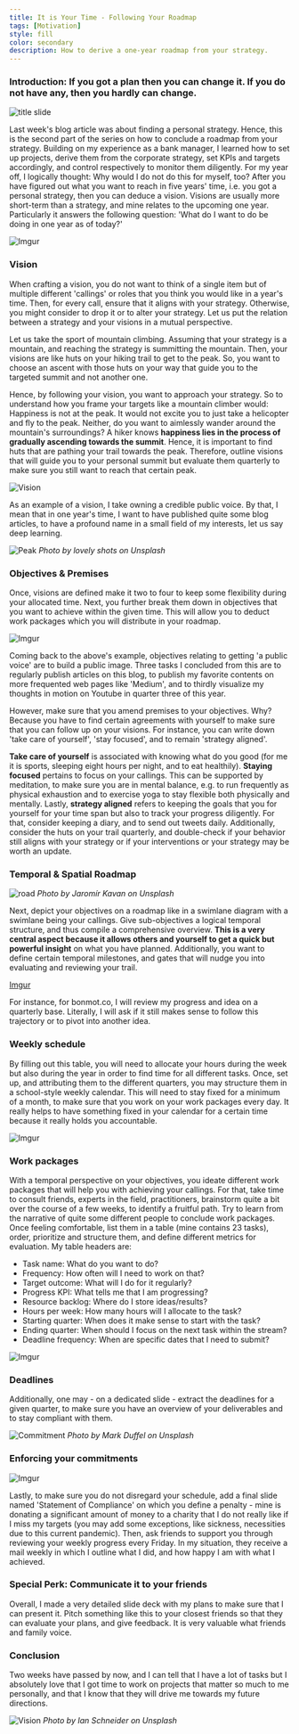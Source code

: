 ```yaml
---
title: It is Your Time - Following Your Roadmap
tags: [Motivation]
style: fill
color: secondary
description: How to derive a one-year roadmap from your strategy.
---
```

### Introduction: If you got a plan then you can change it. If you do not have any, then you hardly can change.

![title slide](https://i.imgur.com/u046lWY.png)

Last week's blog article was about finding a personal strategy. Hence, this is the second part of the series on how to conclude a roadmap from your strategy. Building on my experience as a bank manager, I learned how to set up projects, derive them from the corporate strategy, set KPIs and targets accordingly, and control respectively to monitor them diligently. For my year off, I logically thought: Why would I do not do this for myself, too?
After you have figured out what you want to reach in five years' time, i.e. you got a personal strategy, then you can deduce a vision. Visions are usually more short-term than a strategy, and mine relates to the upcoming one year. Particularly it answers the following question: 'What do I want to do be doing in one year as of today?'

![Imgur](https://i.imgur.com/vajGFlD.png)

### Vision

When crafting a vision, you do not want to think of a single item but of multiple different 'callings' or roles that you think you would like in a year's time.
Then, for every call, ensure that it aligns with your strategy. Otherwise, you might consider to drop it or to alter your strategy. Let us put the relation between a strategy and your visions in a mutual perspective.

Let us take the sport of mountain climbing. Assuming that your strategy is a mountain, and reaching the strategy is summitting the mountain. Then, your visions are like huts on your hiking trail to get to the peak. So, you want to choose an ascent with those huts on your way that guide you to the targeted summit and not another one.

Hence, by following your vision, you want to approach your strategy. So to understand how you frame your targets like a mountain climber would:
Happiness is not at the peak. It would not excite you to just take a helicopter and fly to the peak. Neither, do you want to aimlessly wander around the mountain's surroundings? A hiker knows __happiness lies in the process of gradually ascending towards the summit__.
Hence, it is important to find huts that are pathing your trail towards the peak. Therefore, outline visions that will guide you to your personal summit but evaluate them quarterly to make sure you still want to reach that certain peak.

![Vision](https://i.imgur.com/ITds412.png)

As an example of a vision, I take owning a credible public voice. By that, I mean that in one year's time, I want to have published quite some blog articles, to have a profound name in a small field of my interests, let us say deep learning.

![Peak](https://images.unsplash.com/photo-1535224206242-487f7090b5bb?ixlib=rb-1.2.1&ixid=eyJhcHBfaWQiOjEyMDd9&auto=format&fit=crop&w=1350&q=80)
*Photo by lovely shots on Unsplash*

### Objectives & Premises

Once, visions are defined make it two to four to keep some flexibility during your allocated time. Next, you further break them down in objectives that you want to achieve within the given time. This will allow you to deduct work packages which you will distribute in your roadmap.

![Imgur](https://i.imgur.com/y4JGD78.png)

Coming back to the above's example, objectives relating to getting 'a public voice' are to build a public image. Three tasks I concluded from this are to regularly publish articles on this blog, to publish my favorite contents on more frequented web pages like 'Medium', and to thirdly visualize my thoughts in motion on Youtube in quarter three of this year.

However, make sure that you amend premises to your objectives. Why? Because you have to find certain agreements with yourself to make sure that you can follow up on your visions. For instance, you can write down 'take care of yourself', 'stay focused', and to remain 'strategy aligned'.

__Take care of yourself__ is associated with knowing what do you good (for me it is sports, sleeping eight hours per night, and to eat healthily).
__Staying focused__ pertains to focus on your callings. This can be supported by meditation, to make sure you are in mental balance, e.g. to run frequently as physical exhaustion and to exercise yoga to stay flexible both physically and mentally.
Lastly, __strategy aligned__ refers to keeping the goals that you for yourself for your time span but also to track your progress diligently. For that, consider keeping a diary, and to send out tweets daily. Additionally, consider the huts on your trail quarterly, and double-check if your behavior still aligns with your strategy or if your interventions or your strategy may be worth an update.

### Temporal & Spatial Roadmap

![road](https://images.unsplash.com/photo-1498637841888-108c6b723fcb?ixlib=rb-1.2.1&ixid=eyJhcHBfaWQiOjEyMDd9&auto=format&fit=crop&w=1491&q=80)
*Photo by Jaromír Kavan on Unsplash*

Next, depict your objectives on a roadmap like in a swimlane diagram with a swimlane being your callings. Give sub-objectives a logical temporal structure, and thus compile a comprehensive overview. **This is a very central aspect because it allows others and yourself to get a quick but powerful insight** on what you have planned. Additionally, you want to define certain temporal milestones, and gates that will nudge you into evaluating and reviewing your trail.

[Imgur](https://i.imgur.com/WeE77A2.png)

For instance, for bonmot.co, I will review my progress and idea on a quarterly base. Literally, I will ask if it still makes sense to follow this trajectory or to pivot into another idea.

### Weekly schedule

By filling out this table, you will need to allocate your hours during the week but also during the year in order to find time for all different tasks. Once, set up, and attributing them to the different quarters, you may structure them in a school-style weekly calendar. This will need to stay fixed for a minimum of a month, to make sure that you work on your work packages every day. It really helps to have something fixed in your calendar for a certain time because it really holds you accountable.

![Imgur](https://i.imgur.com/YHe26qv.png)

### Work packages

With a temporal perspective on your objectives, you ideate different work packages that will help you with achieving your callings. For that, take time to consult friends, experts in the field, practitioners, brainstorm quite a bit over the course of a few weeks, to identify a fruitful path.
Try to learn from the narrative of quite some different people to conclude work packages. Once feeling comfortable, list them in a table (mine contains 23 tasks), order, prioritize and structure them, and define different metrics for evaluation. My table headers are:

- Task name: What do you want to do?
- Frequency: How often will I need to work on that?
- Target outcome: What will I do for it regularly?
- Progress KPI: What tells me that I am progressing?
- Resource backlog: Where do I store ideas/results?
- Hours per week: How many hours will I allocate to the task?
- Starting quarter: When does it make sense to start with the task?
- Ending quarter: When should I focus on the next task within the stream?
- Deadline frequency: When are specific dates that I need to submit?

![Imgur](https://i.imgur.com/iTHPndo.png)

### Deadlines

Additionally, one may - on a dedicated slide - extract the deadlines for a given quarter, to make sure you have an overview of your deliverables and to stay compliant with them.

![Commitment](https://images.unsplash.com/photo-1508726096737-5ac7ca26345f?ixlib=rb-1.2.1&ixid=eyJhcHBfaWQiOjEyMDd9&auto=format&fit=crop&w=1300&q=80)
*Photo by Mark Duffel on Unsplash*

### Enforcing your commitments

![Imgur](https://i.imgur.com/kcSQau3.png)

Lastly, to make sure you do not disregard your schedule, add a final slide named 'Statement of Compliance' on which you define a penalty - mine is donating a significant amount of money to a charity that I do not really like if I miss my targets (you may add some exceptions, like sickness, necessities due to this current pandemic). Then, ask friends to support you through reviewing your weekly progress every Friday.
In my situation, they receive a mail weekly in which I outline what I did, and how happy I am with what I achieved.

### Special Perk: Communicate it to your friends

Overall, I made a very detailed slide deck with my plans to make sure that I can present it. Pitch something like this to your closest friends so that they can evaluate your plans, and give feedback. It is very valuable what friends and family voice.

### Conclusion

Two weeks have passed by now, and I can tell that I have a lot of tasks but I absolutely love that I got time to work on projects that matter so much to me personally, and that I know that they will drive me towards my future directions.

![Vision](https://images.unsplash.com/photo-1455849318743-b2233052fcff?ixlib=rb-1.2.1&ixid=eyJhcHBfaWQiOjEyMDd9&auto=format&fit=crop&w=1350&q=80)
*Photo by Ian Schneider on Unsplash*

<script id="dsq-count-scr" src="//duerr.disqus.com/count.js" async></script>
